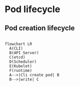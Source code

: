 # Pod lifecycle

## Pod creation lifecycle
```mermaid

flowchart LR
  A(CLI)
  B(API Server)
  C(etcd)
  D(Scheduler)
  E(Kubelet)
  F(runtime)
  A-->|Cli create pod| B
  B-->|write| C
  
```
